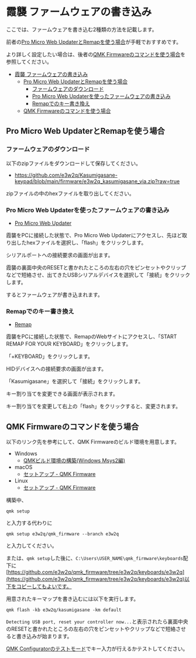 # 霞襲 ファームウェアの書き込み

ここでは、ファームウェアを書き込む2種類の方法を記載します。

前者の[Pro Micro Web UpdaterとRemapを使う場合](#pro-micro-web-updaterとremapを使う場合)が手軽でおすすめです。

より詳しく設定したい場合は、後者の[QMK Firmwareのコマンドを使う場合](#qmk-firmwareのコマンドを使う場合)を参照してください。

<!-- TOC -->

- [霞襲 ファームウェアの書き込み](#霞襲-ファームウェアの書き込み)
    - [Pro Micro Web UpdaterとRemapを使う場合](#pro-micro-web-updaterとremapを使う場合)
        - [ファームウェアのダウンロード](#ファームウェアのダウンロード)
        - [Pro Micro Web Updaterを使ったファームウェアの書き込み](#pro-micro-web-updaterを使ったファームウェアの書き込み)
        - [Remapでのキー書き換え](#remapでのキー書き換え)
    - [QMK Firmwareのコマンドを使う場合](#qmk-firmwareのコマンドを使う場合)

<!-- /TOC -->

## Pro Micro Web UpdaterとRemapを使う場合

### ファームウェアのダウンロード

以下のzipファイルをダウンロードして保存してください。

- https://github.com/e3w2q/Kasumigasane-keypad/blob/main/firmware/e3w2q_kasumigasane_via.zip?raw=true

zipファイルの中のhexファイルを取り出してください。

### Pro Micro Web Updaterを使ったファームウェアの書き込み

- [Pro Micro Web Updater](https://sekigon-gonnoc.github.io/promicro-web-updater/index.html)

霞襲をPCに接続した状態で、Pro Micro Web Updaterにアクセスし、先ほど取り出したhexファイルを選択し、「flash」をクリックします。

シリアルポートへの接続要求の画面が出ます。

霞襲の裏面中央のRESETと書かれたところの左右の穴をピンセットやクリップなどで短絡させ、出てきたUSBシリアルデバイスを選択して「接続」をクリックします。

するとファームウェアが書き込まれます。

### Remapでのキー書き換え

- [Remap](https://remap-keys.app/)

霞襲をPCに接続した状態で、RemapのWebサイトにアクセスし、「START REMAP FOR YOUR KEYBOARD」をクリックします。

「+KEYBOARD」をクリックします。

HIDデバイスへの接続要求の画面が出ます。

「Kasumigasane」を選択して「接続」をクリックします。

キー割り当てを変更できる画面が表示されます。

キー割り当てを変更して右上の「flash」をクリックすると、変更されます。



## QMK Firmwareのコマンドを使う場合

以下のリンク先を参考にして、QMK Firmwareのビルド環境を用意します。

- Windows
  - [QMKビルド環境の構築(Windows Msys2編)](https://gist.github.com/e3w2q/4bc86e531d1c893d3d13af3e9895a94a)
- macOS
  - [セットアップ - QMK Firmware](https://docs.qmk.fm/#/ja/newbs_getting_started?id=macos)
- Linux
  - [セットアップ - QMK Firmware](https://docs.qmk.fm/#/ja/newbs_getting_started?id=linux)

構築中、

```
qmk setup
```

と入力する代わりに

```
qmk setup e3w2q/qmk_firmware --branch e3w2q
```

と入力してください。

または、`qmk setup`した後に、`C:\Users\USER_NAME\qmk_firmware\keyboards`配下に[https://github.com/e3w2q/qmk_firmware/tree/e3w2q/keyboards/e3w2q](https://github.com/e3w2q/qmk_firmware/tree/e3w2q/keyboards/e3w2q)以下をコピーしてもよいです。

用意されたキーマップを書き込むには以下を実行します。

```
qmk flash -kb e3w2q/kasumigasane -km default
```

`Detecting USB port, reset your controller now...`と表示されたら裏面中央のRESETと書かれたところの左右の穴をピンセットやクリップなどで短絡させると書き込みが始まります。

[QMK Configuratorのテストモード](https://config.qmk.fm/#/test)でキー入力が行えるかテストしてください。

